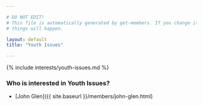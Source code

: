 ```yaml
---

# DO NOT EDIT!
# This file is automatically generated by get-members. If you change it, bad
# things will happen.

layout: default
title: "Youth Issues"

---
```


{% include interests/youth-issues.md %}

### Who is interested in Youth Issues?


* [John Glen]({{ site.baseurl }}/members/john-glen.html)
